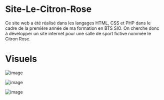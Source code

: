 # Site-Le-Citron-Rose

Ce site web a été réalisé dans les langages HTML, CSS et PHP dans le cadre de la première année de ma formation en BTS SIO. On cherche donc à développer un site internet pour une salle de sport fictive nommée le Citron Rose.

# Visuels 

![image](https://user-images.githubusercontent.com/76554559/155484328-54897c0f-a83c-4ecf-a59f-bd7b824b0b3e.png)

![image](https://user-images.githubusercontent.com/76554559/155484435-21f31e6f-fe91-435c-806f-f982796f04c0.png)

![image](https://user-images.githubusercontent.com/76554559/155484624-e68a6700-ee96-4c17-a2af-2c598ecf358d.png)
